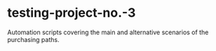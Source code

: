 # testing-project-no.-3

Automation scripts covering the main and alternative scenarios of the purchasing paths.
